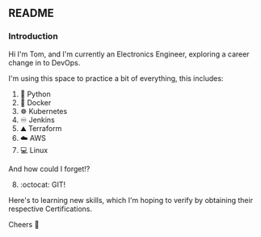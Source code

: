 ## README

### Introduction

Hi I'm Tom, and I'm currently an Electronics Engineer, exploring a career change in to DevOps.

I'm using this space to practice a bit of everything, this includes:

1. :snake: Python
2. :whale: Docker
3. :wheel_of_dharma: Kubernetes
4. :infinity: Jenkins
5. :mountain: Terraform
6. :cloud: AWS
7. :computer: Linux

And how could I forget!?

8. :octocat: GIT! 

Here's to learning new skills, which I'm hoping to verify by obtaining their respective Certifications.

Cheers 🍻


<!---
tsthorne/tsthorne is a ✨ special ✨ repository because its `README.md` (this file) appears on your GitHub profile.
You can click the Preview link to take a look at your changes.
--->
